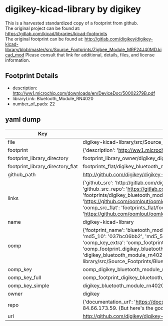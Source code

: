 # digikey-kicad-library by digikey  
This is a harvested standardized copy of a footprint from github.  
The original project can be found at:  
https://gitlab.com/kicad/libraries/kicad-footprints  
The original footprint can be found at:
http://gitlab.com/digikey/digikey-kicad-library/blob/master/src/Source_Footprints/Zigbee_Module_MRF24J40MD.kicad_mod
Please consult that link for additional, details, files, and license information.  
## Footprint Details
* description: http://ww1.microchip.com/downloads/en/DeviceDoc/50002279B.pdf  
* libraryLink: Bluetooth_Module_RN4020  
* number_of_pads: 22  
## yaml dump  
| Key | Value |  
| --- | --- |  
| file | digikey-kicad-library/src/Source_Footprints/Bluetooth_Module_RN4020.kicad_mod |  
| footprint | {'description': 'http://ww1.microchip.com/downloads/en/DeviceDoc/50002279B.pdf', 'libraryLink': 'Bluetooth_Module_RN4020', 'number_of_pads': 22} |  
| footprint_library_directory | footprint_library_owner/digikey_digikey-kicad-library |  
| footprint_library_directory_flat | footprints_flat/digikey_bluetooth_module_rn4020_bluetooth_module_rn4020/working |  
| github_path | http://github.com/digikey/digikey-kicad-library/blob/master/src/Source_Footprints/Bluetooth_Module_RN4020.kicad_mod |  
| links | {'github_src': 'http://gitlab.com/digikey/digikey-kicad-library/blob/master/src/Source_Footprints/Zigbee_Module_MRF24J40MD.kicad_mod', 'github_src_repo': 'https://gitlab.com/kicad/libraries/kicad-footprints', 'oomp_bot': 'footprints/digikey_bluetooth_module_rn4020_bluetooth_module_rn4020/working', 'oomp_bot_github': 'https://github.com/oomlout/oomlout_oomp_footprint_bot/tree/main/footprints/digikey_bluetooth_module_rn4020_bluetooth_module_rn4020/working', 'oomp_src_flat': 'footprints_flat/footprints_flat/digikey_bluetooth_module_rn4020_bluetooth_module_rn4020/working', 'oomp_src_flat_github': 'https://github.com/oomlout/oomlout_oomp_footprint_src/tree/main/footprints_flat/digikey_bluetooth_module_rn4020_bluetooth_module_rn4020/working'} |  
| name | digikey-kicad-library |  
| oomp | {'footprint_name': 'bluetooth_module_rn4020', 'library_name': 'bluetooth_module_rn4020_kicad_mod', 'md5': '037bc06bb27cbd6db61f8f71b49c83a2', 'md5_10': '037bc06bb2', 'md5_5': '037bc', 'md5_6': '037bc0', 'oomp_key': 'oomp_digikey_bluetooth_module_rn4020_bluetooth_module_rn4020', 'oomp_key_extra': 'oomp_footprint_digikey_bluetooth_module_rn4020_bluetooth_module_rn4020', 'oomp_key_full': 'oomp_footprint_digikey_bluetooth_module_rn4020_bluetooth_module_rn4020_037bc0', 'oomp_key_simple': 'digikey_bluetooth_module_rn4020_bluetooth_module_rn4020', 'original_filename': 'digikey-kicad-library/src/Source_Footprints/Bluetooth_Module_RN4020.kicad_mod', 'owner_name': 'digikey'} |  
| oomp_key | oomp_digikey_bluetooth_module_rn4020_bluetooth_module_rn4020 |  
| oomp_key_full | oomp_footprint_digikey_bluetooth_module_rn4020_bluetooth_module_rn4020 |  
| oomp_key_simple | digikey_bluetooth_module_rn4020_bluetooth_module_rn4020 |  
| owner | digikey |  
| repo | {'documentation_url': 'https://docs.github.com/rest/overview/resources-in-the-rest-api#rate-limiting', 'message': "API rate limit exceeded for 84.66.173.59. (But here's the good news: Authenticated requests get a higher rate limit. Check out the documentation for more details.)"} |  
| url | http://github.com/digikey/digikey-kicad-library |  

